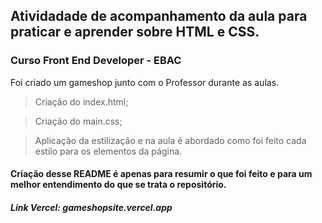 ## Atividadade de acompanhamento da aula para praticar e aprender sobre HTML e CSS. 
### Curso Front End Developer - EBAC 

Foi criado um gameshop junto com o Professor durante as aulas.

> Criação do index.html;

> Criação do main.css;

> Aplicação da estilização e na aula é abordado como foi feito cada estilo para os elementos da página.

#### Criação desse README é apenas para resumir o que foi feito e para um melhor entendimento do que se trata o repositório.

##### Link Vercel: gameshopsite.vercel.app
